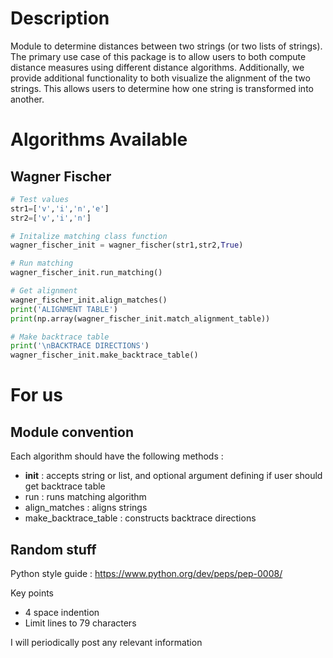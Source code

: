 # Description

Module to determine distances between two strings (or two lists of strings). The primary use case of this package is to allow users to both compute distance measures using different distance algorithms. Additionally, we provide additional functionality to both visualize the alignment of the two strings. This allows users to determine how one string is transformed into another.

# Algorithms Available

## Wagner Fischer

```python
# Test values
str1=['v','i','n','e']
str2=['v','i','n']

# Initalize matching class function
wagner_fischer_init = wagner_fischer(str1,str2,True)

# Run matching 
wagner_fischer_init.run_matching()

# Get alignment 
wagner_fischer_init.align_matches()
print('ALIGNMENT TABLE')
print(np.array(wagner_fischer_init.match_alignment_table))

# Make backtrace table 
print('\nBACKTRACE DIRECTIONS')
wagner_fischer_init.make_backtrace_table()
```

# For us

## Module convention 

Each algorithm should have the following methods :

* __init__ : accepts string or list, and optional argument defining if user should get backtrace table
* run : runs matching algorithm
* align_matches : aligns strings 
* make_backtrace_table : constructs backtrace directions 

## Random stuff

Python style guide : https://www.python.org/dev/peps/pep-0008/

Key points
* 4 space indention 
* Limit lines to 79 characters


I will periodically post any relevant information
